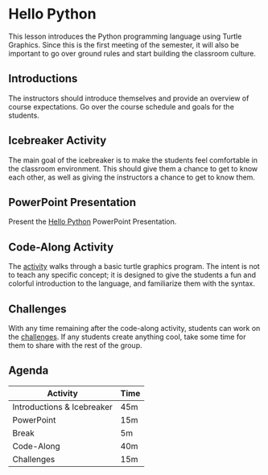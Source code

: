 # Hello Python
This lesson introduces the Python programming language using Turtle Graphics. Since this is the first meeting of the semester, it will also be important to go over ground rules and start building the classroom culture.

## Introductions
The instructors should introduce themselves and provide an overview of course expectations. Go over the course schedule and goals for the students.

## Icebreaker Activity
The main goal of the icebreaker is to make the students feel comfortable in the classroom environment. This should give them a chance to get to know each other, as well as giving the instructors a chance to get to know them.

## PowerPoint Presentation
Present the [Hello Python](HelloPython.pptx) PowerPoint Presentation.

## Code-Along Activity
The [activity](TurtleCodeAlong.md) walks through a basic turtle graphics program. The intent is not to teach any specific concept; it is designed to give the students a fun and colorful introduction to the language, and familiarize them with the syntax.

## Challenges
With any time remaining after the code-along activity, students can work on the [challenges](TurtleChallenges.md). If any students create anything cool, take some time for them to share with the rest of the group.

## Agenda 
| Activity | Time |
|-|-|
| Introductions & Icebreaker | 45m |
| PowerPoint | 15m |
| Break | 5m |
| Code-Along | 40m |
| Challenges | 15m |
